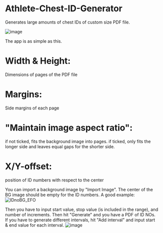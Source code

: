 # Athlete-Chest-ID-Generator
Generates large amounts of chest IDs of custom size PDF file.

![image](https://github.com/user-attachments/assets/e20b8b0f-53ae-45a9-b46e-5f34ace25639)

The app is as simple as this.
# Width & Height:
Dimensions of pages of the PDF file
# Margins:
Side margins of each page
# "Maintain image aspect ratio":
if not ticked, fits the background image into pages. if ticked, only fits the longer side and leaves equal gaps for the shorter side.
# X/Y-offset:
position of ID numbers with respect to the center

You can import a background image by "Import Image". The center of the BG image should be empty for the ID numbers.
A good example:
![IDnoBG_EFO](https://github.com/user-attachments/assets/1c61765d-79fe-4d71-a3f2-e1e8ea41e74f)

Then you have to input start value, stop value (is included in the range), and number of increments.
Then hit "Generate" and you have a PDF of ID NOs.
If you have to generate different intervals, hit "Add interval" and input start & end value for each interval.
![image](https://github.com/user-attachments/assets/e0561b4d-9185-4545-847a-98ebb594eff2)

